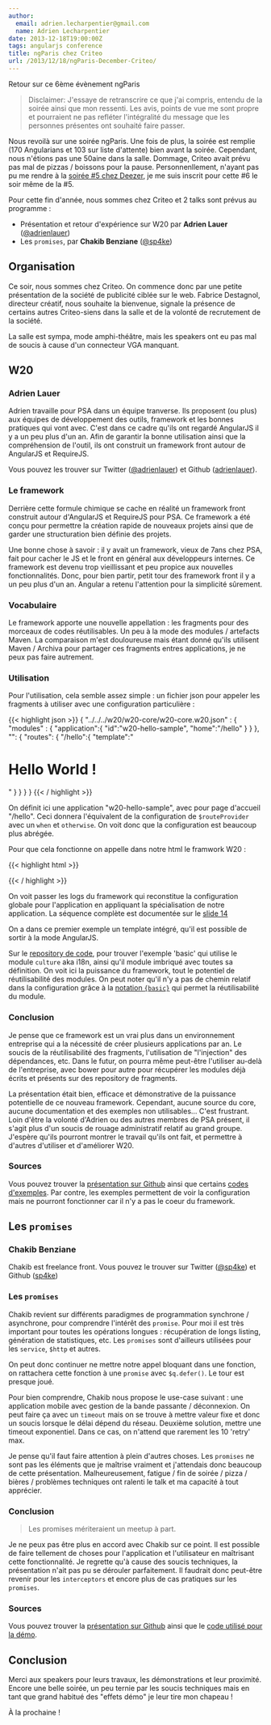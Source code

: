 ```yaml
---
author:
  email: adrien.lecharpentier@gmail.com
  name: Adrien Lecharpentier
date: 2013-12-18T19:00:00Z
tags: angularjs conference
title: ngParis chez Criteo
url: /2013/12/18/ngParis-December-Criteo/
---
```


Retour sur ce 6ème évènement ngParis

> Disclaimer: J'essaye de retranscrire ce que j'ai compris, entendu de la soirée ainsi que mon ressenti. Les avis, points de vue me sont propre et pourraient ne pas refléter l'intégralité du message que les personnes présentes ont souhaité faire passer.

Nous revoilà sur une soirée ngParis. Une fois de plus, la soirée est remplie (170 Angularians et 103 sur liste d'attente) bien avant la soirée. Cependant, nous n'étions pas une 50aine dans la salle. Dommage, Criteo avait prévu pas mal de pizzas / boissons pour la pause. Personnenllement, n'ayant pas pu me rendre à la [soirée #5 chez Deezer][meetup#5], je me suis inscrit pour cette #6 le soir même de la #5.

[meetup#5]: http://www.meetup.com/AngularJS-Paris/events/147070122

Pour cette fin d'année, nous sommes chez Criteo et 2 talks sont prévus au programme :

 - Présentation et retour d'expérience sur W20 par __Adrien Lauer__ ([@adrienlauer][adrien_twitter])
 - Les `promises`, par __Chakib Benziane__ ([@sp4ke][chakib_twitter])

[adrien_twitter]: https://twitter.com/adrienlauer
[chakib_twitter]: https://twitter.com/sp4ke

## Organisation

Ce soir, nous sommes chez Criteo. On commence donc par une petite présentation de la société de publicité ciblée sur le web. Fabrice Destagnol, directeur créatif, nous souhaite la bienvenue, signale la présence de certains autres Criteo-siens dans la salle et de la volonté de recrutement de la société.

La salle est sympa, mode amphi-théâtre, mais les speakers ont eu pas mal de soucis à cause d'un connecteur VGA manquant.

## W20

### Adrien Lauer

Adrien travaille pour PSA dans un équipe tranverse. Ils proposent (ou plus) aux équipes de développement des outils, framework et les bonnes pratiques qui vont avec. C'est dans ce cadre qu'ils ont regardé AngularJS il y a un peu plus d'un an. Afin de garantir la bonne utilisation ainsi que la compréhension de l'outil, ils ont construit un framework front autour de AngularJS et RequireJS.

Vous pouvez les trouver sur Twitter ([@adrienlauer][adrien_twitter]) et Github ([adrienlauer][adrien_github]).

[adrien_github]: https://github.com/adrienlauer

### Le framework

Derrière cette formule chimique se cache en réalité un framework front construit autour d'AngularJS et RequireJS pour PSA. Ce framework a été conçu pour permettre la création rapide de nouveaux projets ainsi que de garder une structuration bien définie des projets.

Une bonne chose à savoir : il y avait un framework, vieux de 7ans chez PSA, fait pour cacher le JS et le front en général aux développeurs internes. Ce framework est devenu trop vieillissant et peu propice aux nouvelles fonctionnalités. Donc, pour bien partir, petit tour des framework front il y a un peu plus d'un an. Angular a retenu l'attention pour la simplicité sûrement.

### Vocabulaire

Le framework apporte une nouvelle appellation : les fragments pour des morceaux de codes réutilisables. Un peu à la mode des modules / artefacts Maven. La comparaison m'est douloureuse mais étant donné qu'ils utilisent Maven / Archiva pour partager ces fragments entres applications, je ne peux pas faire autrement.

### Utilisation

Pour l'utilisation, cela semble assez simple : un fichier json pour appeler les fragments à utiliser avec une configuration particulière :

{{< highlight json >}}
{
    "../../../w20/w20-core/w20-core.w20.json" : {
        "modules" : {
            "application":{
                "id":"w20-hello-sample",
                "home":"/hello"
            }
        }
    },
    "": {
        "routes": {
            "/hello":{
                "template":"<h1>Hello World !</h1>"
            }
        }
    }
}
{{< / highlight >}}

On définit ici une application "w20-hello-sample", avec pour page d'accueil "/hello". Ceci donnera l'équivalent de la configuration de `$routeProvider` avec un `when` et `otherwise`. On voit donc que la configuration est beaucoup plus abrégée.

Pour que cela fonctionne on appelle dans notre html le framwork W20 :

{{< highlight html >}}
<script
        type="text/javascript"
        data-main="../../../w20/w20-core/w20"
        src="../../../w20/w20-core/libext/requirejs/require.js">
</script>
{{< / highlight >}}

On voit passer les logs du framework qui reconstitue la configuration globale pour l'application en appliquant la spécialisation de notre application. La séquence complète est documentée sur le [slide 14](http://adrienlauer.github.io/w20-ngparis/slides/#/14)

On a dans ce premier exemple un template intégré, qu'il est possible de sortir à la mode AngularJS.

Sur le [repository de code][adrien_sources], pour trouver l'exemple 'basic' qui utilise le module `culture` aka i18n, ainsi qu'il module imbriqué avec toutes sa définition. On voit ici la puissance du framework, tout le potentiel de réutilisabilité des modules. On peut noter qu'il n'y a pas de chemin relatif dans la configuration grâce à la [notation `{basic}`](https://github.com/adrienlauer/w20-ngparis/blob/master/samples/basic/basic/basic.w20.json#L9) qui permet la réutilisabilité du module.

### Conclusion

Je pense que ce framework est un vrai plus dans un environnement entreprise qui a la nécessité de créer plusieurs applications par an. Le soucis de la réutilisabilité des fragments, l'utilisation de "l'injection" des dépendances, etc. Dans le futur, on pourra même peut-être l'utiliser au-delà de l'entreprise, avec bower pour autre pour récupérer les modules déjà écrits et présents sur des repository de fragments.

La présentation était bien, efficace et démonstrative de la puissance potentielle de ce nouveau framework. Cependant, aucune source du core, aucune documentation et des exemples non utilisables... C'est frustrant. Loin d'être la volonté d'Adrien ou des autres membres de PSA présent, il s'agit plus d'un soucis de rouage administratif relatif au grand groupe. J'espère qu'ils pourront montrer le travail qu'ils ont fait, et permettre à d'autres d'utiliser et d'améliorer W20.

### Sources

Vous pouvez trouver la [présentation sur Github][adrien_slides] ainsi que certains [codes d'exemples][adrien_sources]. Par contre, les exemples permettent de voir la configuration mais ne pourront fonctionner car il n'y a pas le coeur du framework.

[adrien_slides]: http://adrienlauer.github.io/w20-ngparis/slides/#/
[adrien_sources]: https://github.com/adrienlauer/w20-ngparis/tree/master/samples

## Les `promises`

### Chakib Benziane

Chakib est freelance front. Vous pouvez le trouver sur Twitter ([@sp4ke][chakib_twitter]) et Github ([sp4ke][chakib_github])

[chakib_github]: https://github.com/sp4ke

### Les `promises`

Chakib revient sur différents paradigmes de programmation synchrone / asynchrone, pour comprendre l'intérêt des `promise`. Pour moi il est très important pour toutes les opérations longues : récupération de longs listing, génération de statistiques, etc. Les `promises` sont d'ailleurs utilisées pour les `service`, `$http` et autres.

On peut donc continuer ne mettre notre appel bloquant dans une fonction, on rattachera cette fonction à une `promise` avec `$q.defer()`. Le tour est presque joué.

Pour bien comprendre, Chakib nous propose le use-case suivant : une application mobile avec gestion de la bande passante / déconnexion. On peut faire ça avec un `timeout` mais on se trouve à mettre valeur fixe et donc un soucis lorsque le délai dépend du réseau. Deuxième solution, mettre une timeout exponentiel. Dans ce cas, on n'attend que rarement les 10 'retry' max.

Je pense qu'il faut faire attention à plein d'autres choses. Les `promises` ne sont pas les éléments que je maîtrise vraiment et j'attendais donc beaucoup de cette présentation. Malheureusement, fatigue / fin de soirée / pizza / bières / problèmes techniques ont ralenti le talk et ma capacité à tout apprécier.

### Conclusion

> Les promises mériteraient un meetup à part.

Je ne peux pas être plus en accord avec Chakib sur ce point. Il est possible de faire tellement de choses pour l'application et l'utilisateur en maîtrisant cette fonctionnalité. Je regrette qu'à cause des soucis techniques, la présentation n'ait pas pu se dérouler parfaitement. Il faudrait donc peut-être revenir pour les `interceptors` et encore plus de cas pratiques sur les `promises`.

### Sources

Vous pouvez trouver la [présentation sur Github][chakib_slides] ainsi que le [code utilisé pour la démo][chakib_sources].

[chakib_slides]: http://sp4ke.com/angular-promises/slides/template.html#1
[chakib_sources]: https://github.com/sp4ke/angular-promises


## Conclusion

Merci aux speakers pour leurs travaux, les démonstrations et leur proximité. Encore une belle soirée, un peu ternie par les soucis techniques mais en tant que grand habitué des "effets démo" je leur tire mon chapeau !

À la prochaine !
